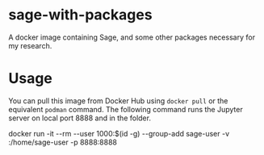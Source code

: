 # sage-with-packages
A docker image containing Sage, and some other packages necessary for my research.

# Usage
You can pull this image from Docker Hub using `docker pull` or the equivalent `podman`
command. The following command runs the Jupyter server on local port 8888 and in the <notebook-directory> folder.

  docker run -it --rm --user 1000:$(id -g) --group-add sage-user -v <notebook-directory>:/home/sage-user -p 8888:8888 <container-id>

